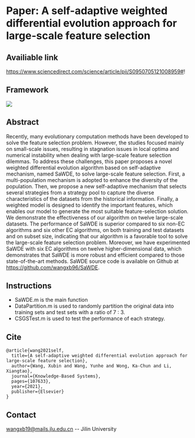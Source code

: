 # Paper: A self-adaptive weighted differential evolution approach for large-scale feature selection
## Availiable link
https://www.sciencedirect.com/science/article/pii/S0950705121008959#!
## Framework
![](https://github.com/wangxb96/SaWDE/blob/master/framework.png)
## Abstract
Recently, many evolutionary computation methods have been developed to solve the feature selection problem. However, the studies focused mainly on small-scale issues, resulting in stagnation issues in local optima and numerical instability when dealing with large-scale feature selection dilemmas. To address these challenges, this paper proposes a novel weighted differential evolution algorithm based on self-adaptive mechanism, named SaWDE, to solve large-scale feature selection. First, a multi-population mechanism is adopted to enhance the diversity of the population. Then, we propose a new self-adaptive mechanism that selects several strategies from a strategy pool to capture the diverse characteristics of the datasets from the historical information. Finally, a weighted model is designed to identify the important features, which enables our model to generate the most suitable feature-selection solution. We demonstrate the effectiveness of our algorithm on twelve large-scale datasets. The performance of SaWDE is superior compared to six non-EC algorithms and six other EC algorithms, on both training and test datasets and on subset size, indicating that our algorithm is a favorable tool to solve the large-scale feature selection problem. Moreover, we have experimented SaWDE with six EC algorithms on twelve higher-dimensional data, which demonstrates that SaWDE is more robust and efficient compared to those state-of-the-art methods. SaWDE source code is available on Github at https://github.com/wangxb96/SaWDE.
## Instructions
- SaWDE.m is the main function
- DataPartition.m is used to randomly partition the original data into training sets and test sets with a ratio of 7 : 3.
- CSGSTest.m is used to test the performance of each strategy.
## Cite
```
@article{wang2021self,
  title={A self-adaptive weighted differential evolution approach for large-scale feature selection},
  author={Wang, Xubin and Wang, Yunhe and Wong, Ka-Chun and Li, Xiangtao},
  journal={Knowledge-Based Systems},
  pages={107633},
  year={2021},
  publisher={Elsevier}
}
```
## Contact 
wangxb19@mails.jlu.edu.cn -- Jilin University
